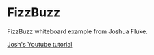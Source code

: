 # FizzBuzz
FizzBuzz whiteboard example from Joshua Fluke.

[Josh's Youtube tutorial](https://goo.gl/KvTTiB)
